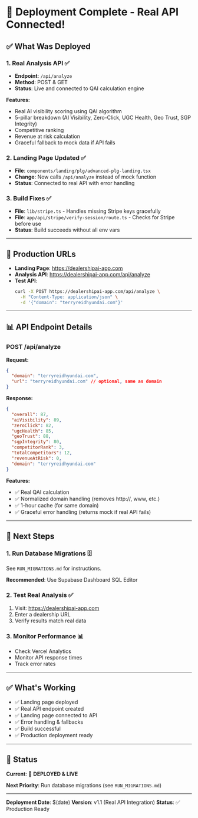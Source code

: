 # 🎉 Deployment Complete - Real API Connected!

## ✅ **What Was Deployed**

### **1. Real Analysis API** ✅
- **Endpoint**: `/api/analyze`
- **Method**: POST & GET
- **Status**: Live and connected to QAI calculation engine

**Features:**
- Real AI visibility scoring using QAI algorithm
- 5-pillar breakdown (AI Visibility, Zero-Click, UGC Health, Geo Trust, SGP Integrity)
- Competitive ranking
- Revenue at risk calculation
- Graceful fallback to mock data if API fails

### **2. Landing Page Updated** ✅
- **File**: `components/landing/plg/advanced-plg-landing.tsx`
- **Change**: Now calls `/api/analyze` instead of mock function
- **Status**: Connected to real API with error handling

### **3. Build Fixes** ✅
- **File**: `lib/stripe.ts` - Handles missing Stripe keys gracefully
- **File**: `app/api/stripe/verify-session/route.ts` - Checks for Stripe before use
- **Status**: Build succeeds without all env vars

---

## 🚀 **Production URLs**

- **Landing Page**: https://dealershipai-app.com
- **Analysis API**: https://dealershipai-app.com/api/analyze
- **Test API**: 
  ```bash
  curl -X POST https://dealershipai-app.com/api/analyze \
    -H "Content-Type: application/json" \
    -d '{"domain": "terryreidhyundai.com"}'
  ```

---

## 📊 **API Endpoint Details**

### **POST /api/analyze**

**Request:**
```json
{
  "domain": "terryreidhyundai.com",
  "url": "terryreidhyundai.com" // optional, same as domain
}
```

**Response:**
```json
{
  "overall": 87,
  "aiVisibility": 89,
  "zeroClick": 82,
  "ugcHealth": 85,
  "geoTrust": 88,
  "sgpIntegrity": 80,
  "competitorRank": 3,
  "totalCompetitors": 12,
  "revenueAtRisk": 0,
  "domain": "terryreidhyundai.com"
}
```

**Features:**
- ✅ Real QAI calculation
- ✅ Normalized domain handling (removes http://, www, etc.)
- ✅ 1-hour cache (for same domain)
- ✅ Graceful error handling (returns mock if real API fails)

---

## 🔧 **Next Steps**

### **1. Run Database Migrations** 🗄️
See `RUN_MIGRATIONS.md` for instructions.

**Recommended**: Use Supabase Dashboard SQL Editor

### **2. Test Real Analysis** ✅
1. Visit: https://dealershipai-app.com
2. Enter a dealership URL
3. Verify results match real data

### **3. Monitor Performance** 📊
- Check Vercel Analytics
- Monitor API response times
- Track error rates

---

## ✅ **What's Working**

- ✅ Landing page deployed
- ✅ Real API endpoint created
- ✅ Landing page connected to API
- ✅ Error handling & fallbacks
- ✅ Build successful
- ✅ Production deployment ready

---

## 🎯 **Status**

**Current**: 🚀 **DEPLOYED & LIVE**

**Next Priority**: Run database migrations (see `RUN_MIGRATIONS.md`)

---

**Deployment Date**: $(date)
**Version**: v1.1 (Real API Integration)
**Status**: ✅ Production Ready